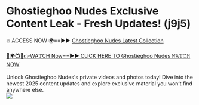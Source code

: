 # Ghostieghoo Nudes Exclusive Content Leak - Fresh Updates! (j9j5)

🔥 ACCESS NOW 🌍==►► <a href="https://tinyurl.com/2mz8nhtm" rel="nofollow">Ghostieghoo Nudes Latest Collection</a>
<br><br>
[🔴🌍📺📱👉WA𝚃CH Now==►► CLICK HERE TO Ghostieghoo Nudes 𝚆𝙰𝚃𝙲𝙷 NOW](https://tinyurl.com/2mz8nhtm)
<br><br>
Unlock Ghostieghoo Nudes's private videos and photos today! Dive into the newest 2025 content updates and explore exclusive material you won’t find anywhere else.
<br>
<a href="https://tinyurl.com/2mz8nhtm" rel="nofollow" data-target="animated-image.originalLink"><img src="https://camo.githubusercontent.com/8a4f000d20f83aca3bf7ec5f350d767afa0574a8a352519fd8cfa583a6f93a33/68747470733a2f2f692e696d6775722e636f6d2f644a486b345a712e676966" data-canonical-src="https://i.imgur.com/dJHk4Zq.gif" style="max-width: 100%; display: inline-block;" data-target="animated-image.originalImage"></a>
<br>
